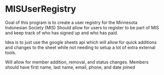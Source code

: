 # MISUserRegistry

Goal of this program is to create a user registry for the Minnesota Indonesian Society (MIS)
Should allow for users to register to be part of MIS and keep track of who has signed up and who has paid.

Idea is to just use the google sheets api which will allow for quick additions and changes to the sheet while not needing to setup a lot of extra external tools.

Will allow for member addition, removal, and status changes.
Members should have first name, last name, email, phone, and date joined
